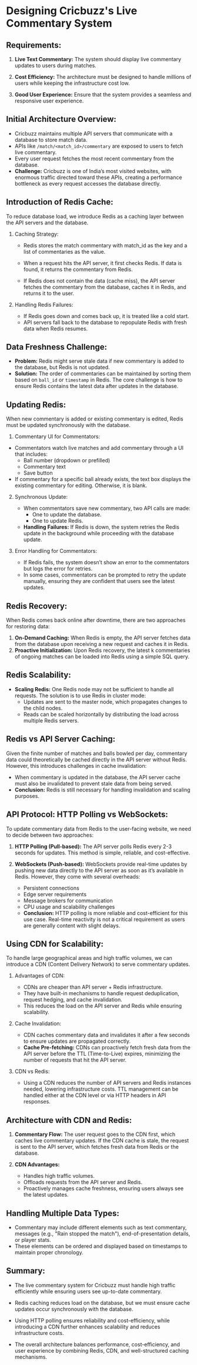 # Designing Cricbuzz's Live Commentary System

## Requirements:
1. **Live Text Commentary:** The system should display live commentary updates to users during matches.

2. **Cost Efficiency:** The architecture must be designed to handle millions of users while keeping the infrastructure cost low.
3. **Good User Experience:** Ensure that the system provides a seamless and responsive user experience.

## Initial Architecture Overview:
- Cricbuzz maintains multiple API servers that communicate with a database to store match data.
- APIs like `/match/<match_id>/commentary` are exposed to users to fetch live commentary.
- Every user request fetches the most recent commentary from the database.
- **Challenge:** Cricbuzz is one of India’s most visited websites, with enormous traffic directed toward these APIs, creating a performance bottleneck as every request accesses the database directly.

## Introduction of Redis Cache:
To reduce database load, we introduce Redis as a caching layer between the API servers and the database.

1. Caching Strategy:

    - Redis stores the match commentary with match_id as the key and a list of commentaries as the value.
    - When a request hits the API server, it first checks Redis. If data is found, it returns the commentary from Redis.

    - If Redis does not contain the data (cache miss), the API server fetches the commentary from the database, caches it in Redis, and returns it to the user.

2. Handling Redis Failures:

    - If Redis goes down and comes back up, it is treated like a cold start.
    - API servers fall back to the database to repopulate Redis with fresh data when Redis resumes.

## Data Freshness Challenge:
- **Problem:** Redis might serve stale data if new commentary is added to the database, but Redis is not updated.
- **Solution:** The order of commentaries can be maintained by sorting them based on `ball_id` or `timestamp` in Redis. The core challenge is how to ensure Redis contains the latest data after updates in the database.

## Updating Redis:
When new commentary is added or existing commentary is edited, Redis must be updated synchronously with the database.

1. Commentary UI for Commentators:

- Commentators watch live matches and add commentary through a UI that includes:
    - Ball number (dropdown or prefilled)
    - Commentary text
    - Save button
- If commentary for a specific ball already exists, the text box displays the existing commentary for editing. Otherwise, it is blank.

2. Synchronous Update:

    - When commentators save new commentary, two API calls are made:
        - One to update the database.
        - One to update Redis.
    - **Handling Failures:** If Redis is down, the system retries the Redis update in the background while proceeding with the database update.

3. Error Handling for Commentators:

    - If Redis fails, the system doesn’t show an error to the commentators but logs the error for retries.
    - In some cases, commentators can be prompted to retry the update manually, ensuring they are confident that users see the latest updates.

## Redis Recovery:

When Redis comes back online after downtime, there are two approaches for restoring data:

1. **On-Demand Caching:** When Redis is empty, the API server fetches data from the database upon receiving a new request and caches it in Redis.
2. **Proactive Initialization:** Upon Redis recovery, the latest k commentaries of ongoing matches can be loaded into Redis using a simple SQL query.

## Redis Scalability:

- **Scaling Redis:** One Redis node may not be sufficient to handle all requests. The solution is to use Redis in cluster mode:
    - Updates are sent to the master node, which propagates changes to the child nodes.
    - Reads can be scaled horizontally by distributing the load across multiple Redis servers.

## Redis vs API Server Caching:

Given the finite number of matches and balls bowled per day, commentary data could theoretically be cached directly in the API server without Redis. However, this introduces challenges in cache invalidation:

- When commentary is updated in the database, the API server cache must also be invalidated to prevent stale data from being served.
- **Conclusion:** Redis is still necessary for handling invalidation and scaling purposes.

## API Protocol: HTTP Polling vs WebSockets:

To update commentary data from Redis to the user-facing website, we need to decide between two approaches:

1. **HTTP Polling (Pull-based):** The API server polls Redis every 2-3 seconds for updates. This method is simple, reliable, and cost-effective.

2. **WebSockets (Push-based):** WebSockets provide real-time updates by pushing new data directly to the API server as soon as it’s available in Redis. However, they come with several overheads:

    - Persistent connections
    - Edge server requirements
    - Message brokers for communication
    - CPU usage and scalability challenges
    - **Conclusion:** HTTP polling is more reliable and cost-efficient for this use case. Real-time reactivity is not a critical requirement as users are generally content with slight delays.

## Using CDN for Scalability:
To handle large geographical areas and high traffic volumes, we can introduce a CDN (Content Delivery Network) to serve commentary updates.

1. Advantages of CDN:

    - CDNs are cheaper than API server + Redis infrastructure.
    - They have built-in mechanisms to handle request deduplication, request hedging, and cache invalidation.
    - This reduces the load on the API server and Redis while ensuring scalability.

2. Cache Invalidation:

    - CDN caches commentary data and invalidates it after a few seconds to ensure updates are propagated correctly.
    - **Cache Pre-fetching:** CDNs can proactively fetch fresh data from the API server before the TTL (Time-to-Live) expires, minimizing the number of requests that hit the API server.

3. CDN vs Redis: 

    - Using a CDN reduces the number of API servers and Redis instances needed, lowering infrastructure costs. TTL management can be handled either at the CDN level or via HTTP headers in API responses.

## Architecture with CDN and Redis:
1. **Commentary Flow:** The user request goes to the CDN first, which caches live commentary updates. If the CDN cache is stale, the request is sent to the API server, which fetches fresh data from Redis or the database.

2. **CDN Advantages:**
    - Handles high traffic volumes.
    - Offloads requests from the API server and Redis.
    - Proactively manages cache freshness, ensuring users always see the latest updates.

## Handling Multiple Data Types:
- Commentary may include different elements such as text commentary, messages (e.g., "Rain stopped the match"), end-of-presentation details, or player stats.
- These elements can be ordered and displayed based on timestamps to maintain proper chronology.

## Summary:
- The live commentary system for Cricbuzz must handle high traffic efficiently while ensuring users see up-to-date commentary.

- Redis caching reduces load on the database, but we must ensure cache updates occur synchronously with the database.
- Using HTTP polling ensures reliability and cost-efficiency, while introducing a CDN further enhances scalability and reduces infrastructure costs.
- The overall architecture balances performance, cost-efficiency, and user experience by combining Redis, CDN, and well-structured caching mechanisms.